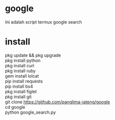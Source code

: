 # google
Ini adalah script termux google search

# install
pkg update && pkg upgrade         
pkg install python             
pkg install curl               
pkg install ruby                  
gem install lolcat           
pip install requests            
pip install bs4                  
pkg install figlet                 
pkg install git                    
git clone https://github.com/panglima-jateng/google   
cd google                 
python google_search.py
